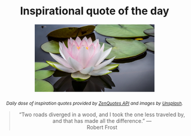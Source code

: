 
<div align="center">

# Inspirational quote of the day

<img src="./data/photo.jpeg" alt="Beautiful nature photo" width="320" height="180">

<sub><i>Daily dose of inspiration quotes provided by [ZenQuotes API](https://zenquotes.io/) and images by [Unsplash](https://unsplash.com/).</i></sub>


<blockquote>&ldquo;Two roads diverged in a wood, and I took the one less traveled by, and that has made all the difference.&rdquo; &mdash; <footer>Robert Frost</footer></blockquote>

</div>
